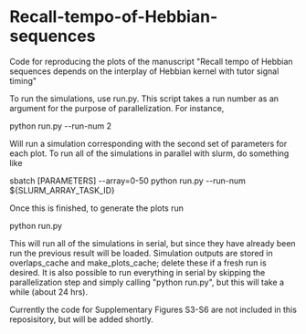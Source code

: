 # Recall-tempo-of-Hebbian-sequences
Code for reproducing the plots of the manuscript "Recall tempo of Hebbian sequences depends on the interplay of Hebbian kernel with tutor signal timing"

To run the simulations, use run.py. This script takes a run number as an argument for the purpose of parallelization. For instance,

python run.py --run-num 2

Will run a simulation corresponding with the second set of parameters for each plot. To run all of the simulations in parallel with slurm, do something like

sbatch [PARAMETERS] --array=0-50 python run.py --run-num ${SLURM_ARRAY_TASK_ID}

Once this is finished, to generate the plots run

python run.py

This will run all of the simulations in serial, but since they have already been run the previous result will be loaded. Simulation outputs are stored in overlaps_cache and make_plots_cache; delete these if a fresh run is desired. It is also possible to run everything in serial by skipping the parallelization step and simply calling "python run.py", but this will take a while (about 24 hrs).

Currently the code for Supplementary Figures S3-S6 are not included in this
reposisitory, but will be added shortly.
